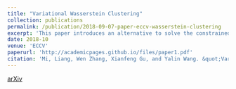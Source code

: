 ```yaml
---
title: "Variational Wasserstein Clustering"
collection: publications
permalink: /publication/2018-09-07-paper-eccv-wasserstein-clustering
excerpt: 'This paper introduces an alternative to solve the constrained k-means problem.'
date: 2018-10
venue: 'ECCV'
paperurl: 'http://academicpages.github.io/files/paper1.pdf'
citation: 'Mi, Liang, Wen Zhang, Xianfeng Gu, and Yalin Wang. &quot;Variational wasserstein clustering.&quot; In <i>Proceedings of the European Conference on Computer Vision (ECCV)</i>i>, pp. 322-337. 2018.'
---
```


[arXiv](https://arxiv.org/abs/1806.09045)
